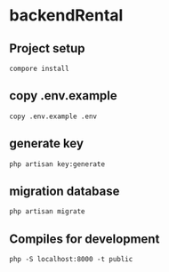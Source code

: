 # backendRental
 
## Project setup
```
compore install
```
## copy .env.example
```
copy .env.example .env
```
## generate key
```
php artisan key:generate
```
## migration database
```
php artisan migrate
```
## Compiles for development
```
php -S localhost:8000 -t public
```


